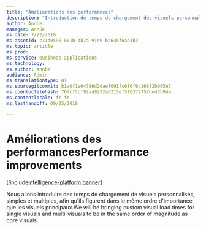 ```yaml
---
title: "Améliorations des performances"
description: "Introduction de temps de chargement des visuels personnalisés, simples et multiples, afin qu'ils figurent dans le même ordre d'importance que les visuels principaux."
author: Annbe
manager: AnnBe
ms.date: 7/22/2018
ms.assetid: c31d0590-801b-4b7a-91e9-ba645f6aa3b3
ms.topic: article
ms.prod: 
ms.service: business-applications
ms.technology: 
ms.author: Annbe
audience: Admin
ms.translationtype: HT
ms.sourcegitcommit: b1a0f1e04786d2daef091fc6f6f9c168f2b005e7
ms.openlocfilehash: 76fcf5df92aa9252a6215ef516372757ded3b94a
ms.contentlocale: fr-fr
ms.lasthandoff: 09/25/2018

---
```

# <a name="performance-improvements"></a><span data-ttu-id="cf620-103">Améliorations des performances</span><span class="sxs-lookup"><span data-stu-id="cf620-103">Performance improvements</span></span>

[!include[intelligence-platform banner](../../includes/intelligence-platform.md)]



<span data-ttu-id="cf620-104">Nous allons introduire des temps de chargement de visuels personnalisés, simples et multiples, afin qu'ils figurent dans le même ordre d'importance que les visuels principaux.</span><span class="sxs-lookup"><span data-stu-id="cf620-104">We will be bringing custom visual load times for single visuals and multi-visuals to be in the same order of magnitude as core visuals.</span></span>

